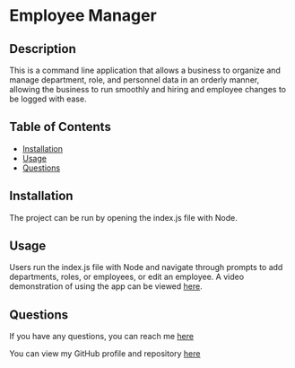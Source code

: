 # Employee Manager




## Description
This is a command line application that allows a business to organize and manage department, role, and personnel data in an orderly manner, allowing the business to run smoothly and hiring and employee changes to be logged with ease.

## Table of Contents

- [Installation](#installation)
- [Usage](#usage)
- [Questions](#questions)

## Installation
The project can be run by opening the index.js file with Node.

## Usage
Users run the index.js file with Node and navigate through prompts to add departments, roles, or employees, or edit an employee. A video demonstration of using the app can be viewed [here](https://drive.google.com/file/d/1jUpQiLqiBkwOyZ5Ivh0XbZRaFf9n4uDK/view).

## Questions
If you have any questions, you can reach me [here](mailto:ea.wiggans@gmail.com)

You can view my GitHub profile and repository [here](https://github.com/eawiggans)

